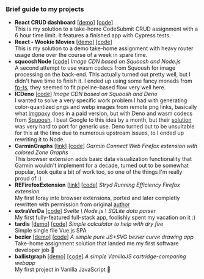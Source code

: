 ### Brief guide to my projects

- **React CRUD dashboard** [[demo]](https://aethelz.github.io/react-crud-dashboard/) [[code]](https://github.com/aethelz/react-crud-dashboard)<br />
This is my solution to a take-home CodeSubmit CRUD assignment with a 6 hour time limit. It features a finished app with Cypress tests.
- **React - Wookie Movies** [[demo]](https://aethelz.github.io/react-wookie-movies/#/) [[code]](https://github.com/aethelz/react-wookie-movies)<br />
This is my solution to a demo take-home assignment with heavy router usage done over the course of a week in spare time.
- **squooshNode** [[code]](https://github.com/aethelz/squooshNode) *Image CDN based on Squoosh and Node.js*<br />
A second attempt to use wasm codecs from Squoosh for image processing on the back-end. This actually turned out pretty well, but I didn't have time to finish it. I ended up using some fancy monads from [fp-ts](https://github.com/gcanti/fp-ts), they seemed to fit pipeline-based flow very well here.
- **ICDeno** [[code]](https://github.com/aethelz/ICDeno) *Image CDN based on Squoosh and Deno*<br />
I wanted to solve a very specific work problem I had with generating color-quantized pngs and webp images from remote png links, basically what [imgpoxy](https://imgproxy.net/) does in a paid version, but with Deno and wasm codecs from [Squoosh](https://github.com/GoogleChromeLabs/squoosh). I beat Google to this idea by a  month, but their [solution](https://github.com/GoogleChromeLabs/squoosh/pull/875) was very hard to port for generic use. Deno turned out to be unsuitable for this at the time due to numerous upstream issues, to I ended up rewriting it to Node. 
- **GarminGraphs** [[link]](https://addons.mozilla.org/en-US/firefox/addon/garmin-graphs/) [[code]](https://github.com/aethelz/garmin-graphs) *Garmin Connect Web Firefox extension with colored Zone Graphs*<br />
This browser extension adds basic data visualization functionality that Garmin wouldn't implement for a decade, turned out to be somewhat popular, took quite a bit of work too, so one of the things I'm really proud of :)
- **REFirefoxExtension** [[link]](https://addons.mozilla.org/en-US/firefox/addon/re-in-stryd/) [[code]](https://github.com/aethelz/REFirefoxExtension) *Stryd Running Efficiency Firefox extension*<br />
My first foray into browser extensions, ported and later completly rewritten with permission from original [author](https://github.com/divad1978)
- **extraVerDa** [[code]](https://github.com/aethelz/extraVerDa) *Svelte \ Node.js \ SQLite data parser*<br />
My first fully-featured full-stack app, foolishly spent my vacation on it :)
- **tardis** [[demo]](https://aethelz.gitlab.io/tardis/) [[code]](https://github.com/aethelz/tardis) *Simple calculator to help with dry fire*<br />
Simple single file Vue.js SPA
- **bezier** [[demo]](https://aethelz.gitlab.io/bezier/) [[code]](https://github.com/aethelz/bezier) *A simple pure JS+SVG bezier curve drawing app*<br />
Take-home assignment solution that landed me my first software developer job 🚀
- **ballistgraph** [[demo]](https://aethelz.gitlab.io/366/) [[code]](https://github.com/aethelz/ballistgraph) *A simple VanillaJS cartridge-comparing webapp*<br />
My first project in Vanilla JavaScript 🙈

